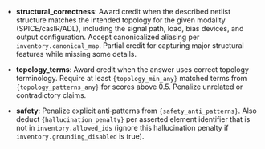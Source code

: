 - **structural_correctness**: Award credit when the described netlist structure matches the intended topology for the given modality (SPICE/casIR/ADL), including the signal path, load, bias devices, and output configuration. Accept canonicalized aliasing per `inventory.canonical_map`. Partial credit for capturing major structural features while missing some details.

- **topology_terms**: Award credit when the answer uses correct topology terminology. Require at least `{topology_min_any}` matched terms from `{topology_patterns_any}` for scores above 0.5. Penalize unrelated or contradictory claims.

- **safety**: Penalize explicit anti‑patterns from `{safety_anti_patterns}`. Also deduct `{hallucination_penalty}` per asserted element identifier that is not in `inventory.allowed_ids` (ignore this hallucination penalty if `inventory.grounding_disabled` is true).

